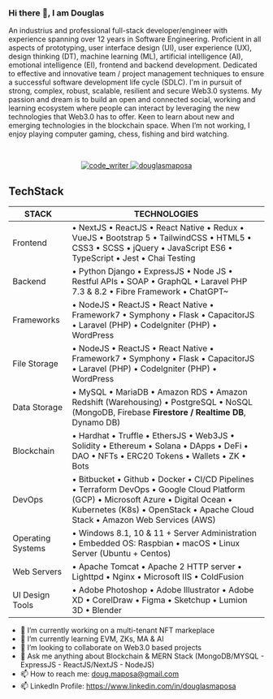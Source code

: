 ### Hi there :wave:, I am Douglas

An industrius and professional full-stack developer/engineer with experience spanning over 12 years in Software Engineering. Proficient in all aspects of  prototyping, user interface design (UI), user experience (UX), design thinking (DT), machine learning (ML), artificial intelligence (AI), emotional intelligence (EI), frontend and backend development. Dedicated to effective and innovative team / project management techniques to ensure a successful software development life cycle (SDLC). I'm in pursuit of strong, complex, robust, scalable, resilient and secure Web3.0 systems. My passion and dream is to build an open and connected social, working and learning ecosystem where people can interact by leveraging the new technologies that Web3.0 has to offer. Keen to learn about new and emerging technologies in the blockchain space. When I’m not working, I enjoy playing computer gaming, chess, fishing and bird watching.

<br/>
<p align="center"> 
  <a href="https://twitter.com/code_writer" target="blank">
    <img src="https://img.shields.io/twitter/follow/code_writer?logo=twitter&style=for-the-badge" alt="code_writer" />
  </a>
  <a href="https://www.linkedin.com/in/douglasmaposa" target="blank">
    <img src="https://img.shields.io/twitter/follow/douglasmaposa?logo=linkedin&style=for-the-badge" alt="douglasmaposa" />
  </a> 
</p>

## TechStack

| STACK             | TECHNOLOGIES                                                                                                                                                                                                          |
|-------------------|-----------------------------------------------------------------------------------------------------------------------------------------------------------------------------------------------------------------------|
| Frontend          | • NextJS • ReactJS •  React Native  • Redux • VueJS • Bootstrap 5 • TailwindCSS • HTML5 • CSS3 •  SCSS • jQuery • JavaScript ES6 • TypeScript • Jest • Chai Testing                                                   |
| Backend           | • Python Django • ExpressJS • Node JS  • Restful APIs • SOAP • GraphQL  • Laravel PHP 7.3 & 8.2 • Fibre Framework • ChatGPT~                                                                                          |
| Frameworks        | • NodeJS • ReactJS • React Native • Framework7 • Symphony • Flask  • CapacitorJS • Laravel (PHP) • CodeIgniter (PHP) • WordPress                                                                                      |
| File Storage      | • NodeJS • ReactJS • React Native • Framework7 • Symphony • Flask  • CapacitorJS • Laravel (PHP) • CodeIgniter (PHP) • WordPress                                                                                      |
| Data Storage      | • MySQL • MariaDB • Amazon RDS • Amazon Redshift (Warehousing) • PostgreSQL   • NoSQL (MongoDB, Firebase **Firestore / Realtime DB**, Dynamo DB)                                                                      |
| Blockchain        | • Hardhat • Truffle • EthersJS • Web3JS • Solidity • Ethereum • Solana  • DApps • DeFi • DAO • NFTs • ERC20 Tokens • Wallets • ZK • Bots                                                                              |
| DevOps            | • Bitbucket • Github • Docker •  CI/CD Pipelines • Terraform DevOps  • Google Cloud Platform (GCP) • Microsoft Azure • Digital Ocean  • Kubernetes (K8s) • OpenStack • Apache Cloud Stack • Amazon Web Services (AWS) |
| Operating Systems | • Windows 8.1, 10 & 11 + Server Administration  • Embedded OS: Raspbian • macOS • Linux Server (Ubuntu + Centos)                                                                                                      |
| Web Servers       | • Apache Tomcat • Apache 2 HTTP server • Lighttpd  • Nginx • Microsoft IIS • ColdFusion                                                                                                                               |
| UI Design Tools   | • Adobe Photoshop • Adobe Illustrator • Adobe XD • CorelDraw   • Figma • Sketchup • Lumion 3D • Blender                                                                                                               |

- :telescope: I’m currently working on a multi-tenant NFT markeplace
- :seedling: I’m currently learning EVM, ZKs, MA & AI
- :dancers: I’m looking to collaborate on Web3.0 based projects
- :speech_balloon: Ask me anything about Blockchain & MERN Stack (MongoDB/MYSQL - ExpressJS - ReactJS/NextJS - NodeJS)
- :mailbox: How to reach me: <a href="mailto:doug.maposa@gmail.com">doug.maposa@gmail.com</a>
- :mailbox: LinkedIn Profile: <a href="https://www.linkedin.com/in/douglasmaposa">https://www.linkedin.com/in/douglasmaposa</a>
